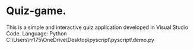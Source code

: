 # Quiz-game.
This is a simple and interactive quiz application developed in Visual Studio Code. Language: Python C:\Users\rr175\OneDrive\Desktop\pyscript\pyscript\demo.py
